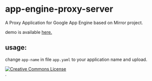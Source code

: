 app-engine-proxy-server
=======================

A Proxy Application for Google App Engine based on Mirror project.

demo is available [here.](http://bypasswallz.appspot.com/)

usage:
------

change `app-name` in file `app.yaml` to your application name and upload.





<a rel="license" href="http://creativecommons.org/licenses/by/4.0/" target="_blank"><img alt="Creative Commons License" style="border-width:0" src="https://i.creativecommons.org/l/by/4.0/88x31.png" /></a><br /></a>.
